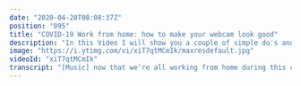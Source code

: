 ```yaml
---
date: "2020-04-20T08:08:37Z"
position: "095"
title: "COVID-19 Work from home: how to make your webcam look good"
description: "In this Video I will show you a couple of simple do's and don'ts to make your webcam look more professional. You don't need any technical knowledge at all to do the things I'm about to tell you.\n\nPerception of how professional you look is super important. During the COVID-19 pandemic everybody has to work from home. This generally involves using webcams to do meetings. \n\nMaybe you lost your job during the COVID-19 crisis and you need to do interviews via Skype, Zoom or Teams. Looking professional gets your foot in the door in a meeting with your boss or a job interview.\n\nTime stamps\n1:14 The most important thing for your webcam\n2:47 About settings\n4:27 Fun stuff\n\nFollow me here:\nWebsite: https://timbenniks.nl/\nTwitter: https://twitter.com/timbenniks\nGithub: https://github.com/timbenniks"
image: "https://i.ytimg.com/vi/xiT7qtMCmIk/maxresdefault.jpg"
videoId: "xiT7qtMCmIk"
transcript: "[Music] now that we're all working from home during this crazy pandemic wouldn't it be nice if your webcam actually looked good we all have so many meetings and the only personal touch that you can give to your meeting is actually turning on your camera but if your camera looks like it's kind of silly right imagine you talk to a client or you might actually need to do a job interview because you're lost your job over Corona you might want to look a bit more professional it's kind of like getting your foot in the door and then once it's in it's all about what you say of course but at least your face looks good in this video I'll give you some really simple tips you can do in like two minutes and without any technical knowledge that can make your webcam look dramatically better so this down there that's my welcome that's not bad right it actually looks kind of good of course I scaled it down quite a bit so it's a it seems a bit more sharp also but on top of that I gave it the right circumstances to actually picture me well the first and foremost most important thing you have to give your camera to make it look good is light light is everything so in my case you see a bit of fancy light behind me you don't need that that's just for me because I like it the most important part is actually the light that's in front of me here I have a big lamp that illuminates my face so the camera can really find my face and show it to you the camera has like a super super tiny lens and a super teeny tiny sensor and so it just needs a bunch of light to actually make you look good the one big no-no is not sitting in with a big window behind you for example because if the sunlight is strong the camera doesn't get the light for your face it's gets the light from behind and it has a lot of trouble with exposure and focusing and all of that stuff so make sure to close the curtains or just don't sit in front of a big win next one is don't turn on the ceiling lights the ceiling light points down and it's meant to illuminate the whole room and because it's from the top it creates shadows on your face and it makes you look like a movie villain and that's not really a look you want to be going for so the best scenario is to put a big light like I have on my face so the camera can capture me if you don't have that which is fine just sit in front of a window so basically the Sun illuminates your face and then the camera has as much chance as possible to actually make you look good let's talk about settings for a little bit most of you likely have a laptop with a built-in face camp I expect that out of the box there are no settings applications for those I know they do exist and you can download them but if you don't want to bother don't do it but potentially you can make your camp look slightly better if you have those settings and so on the screen here you can actually see one of those settings panels that comes in Windows um just to keep it simple don't touch most of them because they will screw up your webcam but what you can do is work on brightness contrast saturation sharpness and white balance all the rest just don't touch them and so brightness clearly just makes your camera brighter like in my case actually a bit less bright might be nicer contrast well you can see it fills out the darkness a lot in my case it's not really needed where the I just keep it at the default and then white balance sometimes this one is interesting because if you have sunlight on you or you might have a normal Philips light bulb on you the camera captures the light differently then you see it yourself so you might want to change this toggle to change the tone of your webcam so now I made it more yellow and then when I go down I make it more blue so for me I found a nice one I just always keep it at this with dead light condition and it's go so this is a little bit more as but if you wanted to you can change the settings for a better look alright so before we go into the fun stuff that you see on your screen right now because there has to be a place for that as well while working from home I want to please tell you to not use the default settings or blurring your background or doing some stuff to your face in the apps that you use for chatting so I know that Skype and Microsoft themes actually try to blur your background a little bit and maybe soon will enhance your skin tone and stuff like that try turning all that stuff off because it's actually kind of bad it doesn't make it look good actually the one from teams that actually blurs your background blurs it a lot it actually makes you look like a douche tree honestly it's pretty bad so turn that stuff off and instead experiment yourself because there's also a place for some fun stuff like look at the screen right now I'm actually using an application for snapchat filters so now that you have your light in place your camera looks good you can be professional you can also play a little bit and so these kind of applications are basically in-between the signal of your webcam and your chat application so they are here in between they can apply some stuff to the feed of your camera so it's good fun but basically you can turn on this app add some filters and then in your chat application go to your settings and say my webcam is actually not my Logitech or my whatever webcam I have no my webcam is that application that I just used so in this guitar in this case it's the snap camera so if you are well lit you can do a lot of fun stuff right I can actually look like a girl and because my light is so good it really tracks it's like it's me alright there's now I'm a baby or I can do or I can do so many things this is just too much fun or I cannot do a hair color because I don't have the hair but you can do like the googly eyes and like so sometimes in your daily meetings like oh this is this one is so cute yeah like you know sometimes you might want to have some fun if you have so many meetings with the same people all the time like I do this is good stuff right it just opens up and you know the fun thing is we have a lot of like after work drinks with a lot of people in soon let's say but all these people have their children on their lap because it's the end of the day the kids have been at home and so when people have filters like these we are actually entertain other people's kids and that's been a blast to be honest right we have to find some fun stuff to do also while we're working hard from home that is all ladies and gentleman actually that was pretty easy right you kind of just have to put a light in the right place namely behind your camera illuminating your face turn off the ceiling light and don't sit in front of a big light source behind you that's all um you can of course do a lot more you can fiddle with settings and tweak stuff but actually if you didn't do that and you had the light set up properly that's kind of enough so I hope this has helped you in these hard times of lockdown and people getting sick please stay safe wash your hands and stay inside [Music]"
---
```


